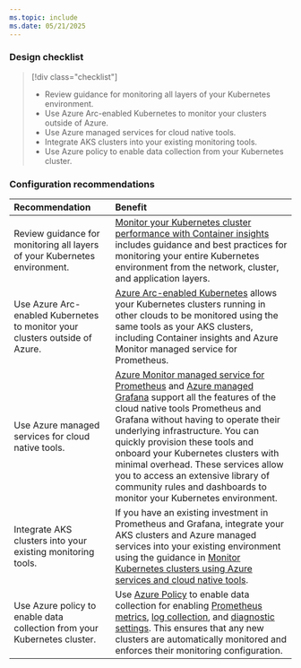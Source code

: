 ```yaml
---
ms.topic: include
ms.date: 05/21/2025
---
```


### Design checklist

> [!div class="checklist"]
> * Review guidance for monitoring all layers of your Kubernetes environment.
> * Use Azure Arc-enabled Kubernetes to monitor your clusters outside of Azure. 
> * Use Azure managed services for cloud native tools.
> * Integrate AKS clusters into your existing monitoring tools.
> * Use Azure policy to enable data collection from your Kubernetes cluster.

### Configuration recommendations

| Recommendation | Benefit |
|:---------------|:--------|
| Review guidance for monitoring all layers of your Kubernetes environment. | [Monitor your Kubernetes cluster performance with Container insights](../container-insights-analyze.md) includes guidance and best practices for monitoring your entire Kubernetes environment from the network, cluster, and application layers. |
| Use Azure Arc-enabled Kubernetes to monitor your clusters outside of Azure.  | [Azure Arc-enabled Kubernetes](../container-insights-enable-arc-enabled-clusters.md) allows your Kubernetes clusters running in other clouds to be monitored using the same tools as your AKS clusters, including Container insights and Azure Monitor managed service for Prometheus. |
| Use Azure managed services for cloud native tools. | [Azure Monitor managed service for Prometheus](../../essentials/prometheus-metrics-overview.md) and [Azure managed Grafana](/azure/managed-grafana/overview) support all the features of the cloud native tools Prometheus and Grafana without having to operate their underlying infrastructure. You can quickly provision these tools and onboard your Kubernetes clusters with minimal overhead. These services allow you to access an extensive library of community rules and dashboards to monitor your Kubernetes environment. |
| Integrate AKS clusters into your existing monitoring tools. | If you have an existing investment in Prometheus and Grafana, integrate your AKS clusters and Azure managed services into your existing environment using the guidance in [Monitor Kubernetes clusters using Azure services and cloud native tools](../monitor-kubernetes.md). |
| Use Azure policy to enable data collection from your Kubernetes cluster. | Use [Azure Policy](/azure/governance/policy/overview) to enable data collection for enabling [Prometheus metrics](../kubernetes-monitoring-enable.md), [log collection](../kubernetes-monitoring-enable.md), and [diagnostic settings](../../essentials/diagnostic-settings-policy.md). This ensures that any new clusters are automatically monitored and enforces their monitoring configuration. |
